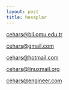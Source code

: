 ```yaml
---
layout: post
title: hesaplar
---
```


<p><a href="mailto:cehars@bil.omu.edu.tr">cehars@bil.omu.edu.tr</a></p> 
<p><a href="mailto:cehars@bil.omu.edu.tr">cehars@gmail.com</a></p> 
<p><a href="mailto:cehars@bil.omu.edu.tr">cehars@hotmail.com</a></p> 
<p><a href="mailto:cehars@bil.omu.edu.tr">cehars@linuxmail.org</a></p> 
<p><a href="mailto:cehars@bil.omu.edu.tr">cehars@engineer.com</a></p>
